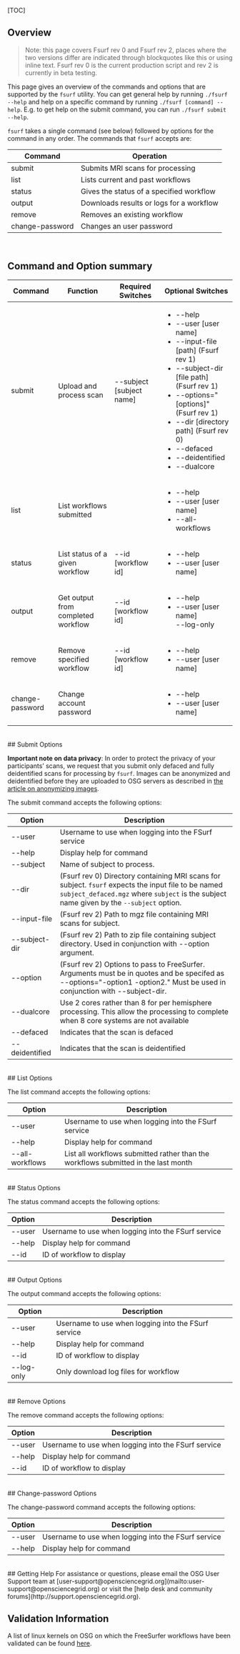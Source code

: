 [title]: - "Fsurf Command Reference"
[TOC]


## Overview

> Note: this page covers Fsurf rev 0 and Fsurf rev 2, places where the two versions differ
> are indicated through blockquotes like this or using inline text. Fsurf rev 0 is the current 
> production script and rev 2 is currently in beta testing.

This page gives an overview of the commands and options that are supported by
the `fsurf` utility.  You can get general help by running `./fsurf --help` and
help on a specific command by running `./fsurf [command] --help`.  E.g. to get
help on the submit command, you can run `./fsurf submit --help`.  

`fsurf` takes a single command (see below) followed by options for the command in
any order.  The commands that `fsurf` accepts are:

| Command | Operation |
| ------- | --------- |
| submit  | Submits MRI scans for processing | 
| list    | Lists current and past workflows |
| status  | Gives the status of a specified workflow | 
| output  | Downloads results or logs for a workflow |
| remove  | Removes an existing workflow | 
| change-password | Changes an user password | 


<br/>

## Command and Option summary

| Command   | Function    | Required Switches | Optional Switches |
| --------- | ----------- | ---------------   | ------------  |
| submit          | Upload and process scan            | --subject [subject name] | <ul><li>--help</li> <li>--user [user name]</li><li>--input-file [path] (Fsurf rev 1)</li><li>--subject-dir [file path] (Fsurf rev 1)</li><li>--options="[options]" (Fsurf rev 1)</li><li>--dir [directory path] (Fsurf rev 0)</li><li>--defaced</li><li>--deidentified</li><li>--dualcore</li></ul> |
| list            | List workflows submitted           | | <ul><li>--help</li> <li>--user [user name]</li><li>--all-workflows</li></ul> |
| status          | List status of a given workflow    | --id [workflow id] | <ul><li>--help</li> <li>--user [user name]</li></ul>  |
| output          | Get output from completed workflow | --id [workflow id] | <ul><li>--help</li> <li>--user [user name]</li>--log-only</li></ul> |
| remove          | Remove specified workflow          | --id [workflow id] |<ul><li>--help</li> <li>--user [user name]</li></ul> |
| change-password | Change account password            |  | <ul><li>--help</li> <li>--user [user name]</li></ul> |


<br/>
## Submit Options

**Important note on data privacy**:  In order to protect the privacy of your
participants’ scans, we request that you submit only defaced and fully
deidentified scans for processing by `fsurf`.  Images can be anonymized and
deidentified before they are uploaded to OSG servers as described in [the
article on anonymizing
images](https://support.opensciencegrid.org/support/solutions/articles/12000008493-anonymizing-images).

The submit command accepts the following options:

| Option | Description |
| ------ | ----------- |
| --user | Username to use when logging into the FSurf service |
| --help | Display help for command |
| --subject | Name of subject to process.  | 
| --dir | (Fsurf rev 0) Directory containing MRI scans for subject.  `fsurf` expects the input file to be named `subject_defaced.mgz` where `subject` is the subject name given by the `--subject` option. |
| --input-file | (Fsurf rev 2) Path to mgz file containing MRI scans for subject. |
| --subject-dir | (Fsurf rev 2) Path to zip file containing subject directory.  Used in conjunction with --option argument. |
| --option | (Fsurf rev 2) Options to pass to FreeSurfer. Arguments must be in quotes and be specifed as --options="-option1 -option2." Must be used in conjunction with --subject-dir. |
| --dualcore | Use 2 cores rather than 8 for per hemisphere processing.  This allow the processing to complete when 8 core systems are not available |
| --defaced | Indicates that the scan is defaced |
| --deidentified | Indicates that the scan is deidentified |

<br />
## List Options

The list command accepts the following options:

| Option | Description |
| ------ | ----------- |
| --user | Username to use when logging into the FSurf service |
| --help | Display help for command |
| --all-workflows | List all workflows submitted rather than the workflows submitted in the last month | 

<br />
## Status Options

The status command accepts the following options:

| Option | Description |
| ------ | ----------- |
| --user | Username to use when logging into the FSurf service |
| --help | Display help for command |
| --id   | ID of workflow to display |

<br />
## Output Options

The output command accepts the following options:

| Option | Description |
| ------ | ----------- |
| --user | Username to use when logging into the FSurf service |
| --help | Display help for command |
| --id   | ID of workflow to display |
| --log-only | Only download log files for workflow  |

<br />
## Remove Options

The remove command accepts the following options:

| Option | Description |
| ------ | ----------- |
| --user | Username to use when logging into the FSurf service |
| --help | Display help for command |
| --id   | ID of workflow to display |

<br />
## Change-password Options

The change-password command accepts the following options:

| Option | Description |
| ------ | ----------- |
| --user | Username to use when logging into the FSurf service |
| --help | Display help for command |

<br />
## Getting Help
For assistance or questions, please email the OSG User Support team  at
[user-support@opensciencegrid.org](mailto:user-support@opensciencegrid.org) or
visit the [help desk and community forums](http://support.opensciencegrid.org).


## Validation Information
A list of linux kernels on OSG  on which the FreeSurfer workflows have been
validated can be found
[here](https://support.opensciencegrid.org/support/solutions/articles/12000008494-freesurfer-validation-on-the-osg-).

